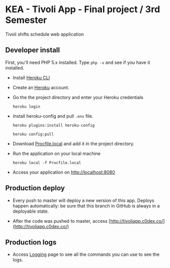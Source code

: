 # KEA - Tivoli App - Final project / 3rd Semester

Tivoli shifts schedule web application



## Developer install

First, you'll need PHP 5.x installed. Type `php -v` and see if you have it installed.

* Install [Heroku CLI](https://devcenter.heroku.com/articles/heroku-command-line#download-and-install)

* Create an [Heroku](https://www.heroku.com/) account.

* Go the the project directory and enter your Heroku credentials

    ```shell
    heroku login
    ```

* Install heroku-config and pull `.env` file.

    ```shell
    heroku plugins:install heroku-config

    ```

    ```shell
    heroku config:pull

    ```

* Download [Procfile.local](https://drive.google.com/open?id=0Bx8RJQBMj41PbS16Q1hDamVSR3c) and add it in the project directory.

* Run the application on your local machine

    ```shell
    heroku local -f Procfile.local

    ```

* Access your application on [http://localhost:8080](http://localhost:8080)



## Production deploy

* Every push to master will deploy a new version of this app. Deploys happen automatically: be sure that this branch in GitHub is always in a deployable state.

* After the code was pushed to master, access [http://tivoliapp.c0dex.co/](http://tivoliapp.c0dex.co/)



## Production logs

* Access [Logging](https://devcenter.heroku.com/articles/logging) page to see all the commands you can use to see the logs.

